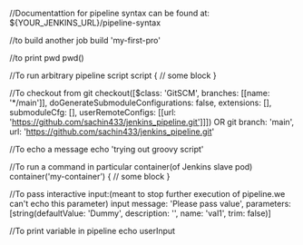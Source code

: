 //Documentattion for pipeline syntax can be found at:
${YOUR_JENKINS_URL}/pipeline-syntax

//to build another job
build 'my-first-pro'

//to print pwd
pwd()

//To run arbitrary pipeline script
script {
    // some block
}

//To checkout from git
checkout([$class: 'GitSCM', branches: [[name: '*/main']], doGenerateSubmoduleConfigurations: false, extensions: [], submoduleCfg: [], userRemoteConfigs: [[url: 'https://github.com/sachin433/jenkins_pipeline.git']]])
OR
git branch: 'main', url: 'https://github.com/sachin433/jenkins_pipeline.git'

//To echo a message
echo 'trying out groovy script'

//To run a command in particular container(of Jenkins slave pod)
container('my-container') {
    // some block
}

//To pass interactive input:(meant to stop further execution of pipeline.we can't  echo this parameter)
input message: 'Please pass value', parameters: [string(defaultValue: 'Dummy', description: '', name: 'val1', trim: false)]

//To print variable in pipeline
echo userInput

